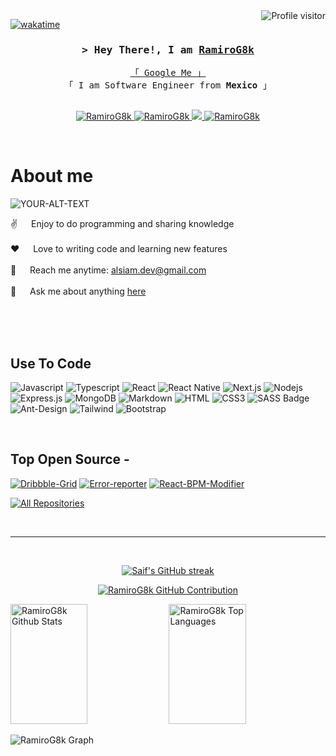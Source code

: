 <a href="https://komarev.com/ghpvc/?username=RamiroG8k">
  <img align="right" src="https://komarev.com/ghpvc/?username=RamiroG8k&label=Visitors&color=0e75b6&style=flat" alt="Profile visitor" />
</a>

[![wakatime](https://wakatime.com/badge/user/eebb3dd8-d9b2-40de-9b88-6fd6cac99dbc.svg)](https://wakatime.com/@eebb3dd8-d9b2-40de-9b88-6fd6cac99dbc)

<!-- Intro  -->
<h3 align="center">
  <samp>&gt; Hey There!, I am
    <strong><a target="_blank" href="https://RamiroG8k.com">RamiroG8k</a></strong>
  </samp>
</h3>


<p align="center"> 
  <samp>
    <a href="https://www.google.com/search?q=G8k+dev">「 Google Me 」</a>
    <br>
    「 I am Software Engineer from <b>Mexico</b> 」
    <br>
    <br>
  </samp>
</p>

<p align="center">
 <a href="https://RamiroG8k.com" target="blank">
  <img src="https://img.shields.io/badge/Website-DC143C?style=for-the-badge&logo=medium&logoColor=white" alt="RamiroG8k" />
 </a>
 <a href="https://linkedin.com/in/al-siam" target="_blank">
  <img src="https://img.shields.io/badge/LinkedIn-0077B5?style=for-the-badge&logo=linkedin&logoColor=white" alt="RamiroG8k"/>
 </a>
 <!-- <a href="https://dev.to/RamiroG8k" target="_blank">
  <img src="https://img.shields.io/badge/dev.to-0A0A0A?style=for-the-badge&logo=dev.to&logoColor=white" alt="RamiroG8k" />
 </a> -->
 <a href="https://twitter.com/_RamiroG8k" target="_blank">
  <img src="https://img.shields.io/badge/Twitter-1DA1F2?style=for-the-badge&logo=twitter&logoColor=white" />
 </a>
 <!-- <a href="https://instagram.com/_RamiroG8k" target="_blank">
  <img src="https://img.shields.io/badge/Instagram-fe4164?style=for-the-badge&logo=instagram&logoColor=white" alt="RamiroG8k" />
 </a> -->
 <a href="https://facebook.com/RamiroG8k.dev" target="_blank">
  <img src="https://img.shields.io/badge/Facebook-20BEFF?&style=for-the-badge&logo=facebook&logoColor=white" alt="RamiroG8k"  />
  </a> 
</p>
<br />

<!-- About Section -->
 # About me
 
<p>
 <picture>
 <source media="(prefers-color-scheme: dark)" srcset="![image](https://github.com/RamiroG8k/RamiroG8k/assets/66712961/193e347b-41b5-4875-a46f-7b5a77b15220)">
 <source media="(prefers-color-scheme: light)" srcset="![image](https://github.com/RamiroG8k/RamiroG8k/assets/66712961/193e347b-41b5-4875-a46f-7b5a77b15220)">
 <img alt="YOUR-ALT-TEXT" src="![image](https://github.com/RamiroG8k/RamiroG8k/assets/66712961/193e347b-41b5-4875-a46f-7b5a77b15220)">
</picture>
  
 ✌️ &emsp; Enjoy to do programming and sharing knowledge <br/><br/>
 ❤️ &emsp; Love to writing code and learning new features<br/><br/>
 📧 &emsp; Reach me anytime: alsiam.dev@gmail.com<br/><br/>
 💬 &emsp; Ask me about anything [here](https://github.com/alsiam/alsiam/issues)

</p>

<br/>
<br/>
<br/>

## Use To Code

![Javascript](https://img.shields.io/badge/Javascript-F0DB4F?style=for-the-badge&labelColor=black&logo=javascript&logoColor=F0DB4F)
![Typescript](https://img.shields.io/badge/Typescript-007acc?style=for-the-badge&labelColor=black&logo=typescript&logoColor=007acc)
![React](https://img.shields.io/badge/-React-61DBFB?style=for-the-badge&labelColor=black&logo=react&logoColor=61DBFB)
![React Native](https://img.shields.io/badge/React_Native-20232A?style=for-the-badge&logo=react&logoColor=61DAFB)
![Next.js](https://img.shields.io/badge/next.js-000000?style=for-the-badge&logo=nextdotjs&logoColor=white)
![Nodejs](https://img.shields.io/badge/Nodejs-3C873A?style=for-the-badge&labelColor=black&logo=node.js&logoColor=3C873A)
![Express.js](https://img.shields.io/badge/Express.js-000000?style=for-the-badge&logo=express&logoColor=white)
![MongoDB](https://img.shields.io/badge/MongoDB-4EA94B?style=for-the-badge&logo=mongodb&logoColor=white)
![Markdown](https://img.shields.io/badge/Markdown-000000?style=for-the-badge&logo=markdown&logoColor=white)
![HTML](https://img.shields.io/badge/HTML5-E34F26?style=for-the-badge&logo=html5&logoColor=white)
![CSS3](https://img.shields.io/badge/CSS3-1572B6?style=for-the-badge&logo=css3&logoColor=white)
![SASS Badge](https://img.shields.io/badge/Sass-CC6699?style=for-the-badge&logo=sass&logoColor=white)
![Ant-Design](https://img.shields.io/badge/AntDesign-0170FE?style=for-the-badge&logo=antdesign&logoColor=white)
![Tailwind](https://img.shields.io/badge/Tailwind_CSS-092749?style=for-the-badge&logo=tailwindcss&logoColor=06B6D4&labelColor=000000)
![Bootstrap](https://img.shields.io/badge/Bootstrap-563D7C?style=for-the-badge&logo=bootstrap&logoColor=white)

<br/>

## Top Open Source -
[![Dribbble-Grid](https://github-readme-stats.vercel.app/api/pin/?username=RamiroG8k&repo=dribbble-grid&border_color=7F3FBF&bg_color=0D1117&title_color=C9D1D9&text_color=8B949E&icon_color=7F3FBF)](https://github.com/RamiroG8k/dribbble-grid)
[![Error-reporter](https://github-readme-stats.vercel.app/api/pin/?username=RamiroG8k&repo=error-reporter&border_color=7F3FBF&bg_color=0D1117&title_color=C9D1D9&text_color=8B949E&icon_color=7F3FBF)](https://github.com/RamiroG8k/error-reporter)
[![React-BPM-Modifier](https://github-readme-stats.vercel.app/api/pin/?username=RamiroG8k&repo=React-BPM-Modifier&border_color=7F3FBF&bg_color=0D1117&title_color=C9D1D9&text_color=8B949E&icon_color=7F3FBF)](https://github.com/RamiroG8k/React-BPM-Modifier)

<p align="left">
  <a href="https://github.com/RamiroG8k?tab=repositories" target="_blank"><img alt="All Repositories" title="All Repositories" src="https://img.shields.io/badge/-All%20Repos-2962FF?style=for-the-badge&logo=koding&logoColor=white"/></a>
</p>

<br/>
<hr/>
<br/>

<p align="center">
  <a href="https://github.com/RamiroG8k">
    <img src="https://github-readme-streak-stats.herokuapp.com/?user=RamiroG8k&theme=radical&border=7F3FBF&background=0D1117" alt="Saif's GitHub streak"/>
  </a>
</p>

<p align="center">
  <a href="https://github.com/RamiroG8k">
    <img src="https://github-profile-summary-cards.vercel.app/api/cards/profile-details?username=RamiroG8k&theme=radical" alt="RamiroG8k GitHub Contribution"/>
  </a>
</p>

<a> 
    <a href="https://github.com/RamiroG8k"><img alt="RamiroG8k Github Stats" src="https://denvercoder1-github-readme-stats.vercel.app/api?username=RamiroG8k&show_icons=true&count_private=true&theme=react&border_color=7F3FBF&bg_color=0D1117&title_color=F85D7F&icon_color=F8D866" height="192px" width="49.5%"/></a>
  <a href="https://github.com/RamiroG8k"><img alt="RamiroG8k Top Languages" src="https://denvercoder1-github-readme-stats.vercel.app/api/top-langs/?username=RamiroG8k&langs_count=8&layout=compact&theme=react&border_color=7F3FBF&bg_color=0D1117&title_color=F85D7F&icon_color=F8D866" height="192px" width="49.5%"/></a>
  <br/>
</a>


![RamiroG8k Graph](https://github-readme-activity-graph.vercel.app/graph?username=RamiroG8k&custom_title=Al%20Siam's%20GitHub%20Activity%20Graph&bg_color=0D1117&color=7F3FBF&line=7F3FBF&point=7F3FBF&area_color=FFFFFF&title_color=FFFFFF&area=true)

<!--
**RamiroG8k/RamiroG8k** is a ✨ _special_ ✨ repository because its `README.md` (this file) appears on your GitHub profile.

Here are some ideas to get you started:

- 🔭 I’m currently working on ...
- 🌱 I’m currently learning ...
- 👯 I’m looking to collaborate on ...
- 🤔 I’m looking for help with ...
- 💬 Ask me about ...
- 📫 How to reach me: ...
- 😄 Pronouns: ...
- ⚡ Fun fact: ...
-->
